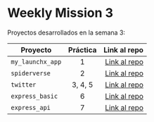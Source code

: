 # Weekly Mission 3

Proyectos desarrollados en la semana 3:

| Proyecto | Práctica | Link al repo |
| ------------- |:-------------:| -----:|
|`my_launchx_app`|1|[Link al repo](https://github.com/devleon00/my_launchx_app)|
|`spiderverse`|2|[Link al repo](https://github.com/devleon00/Diseno-de-Software-con-TDD)|
|`twitter`|3, 4, 5|[Link al repo](https://github.com/devleon00/Twitter-practicing-POO)|
|`express_basic`|6|[Link al repo](https://github.com/devleon00/Express-practice)|
|`express_api`|7|[Link al repo](https://github.com/devleon00/Express_API)|
